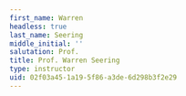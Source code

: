 ```yaml
---
first_name: Warren
headless: true
last_name: Seering
middle_initial: ''
salutation: Prof.
title: Prof. Warren Seering
type: instructor
uid: 02f03a45-1a19-5f86-a3de-6d298b3f2e29
---
```

